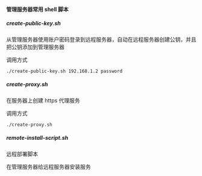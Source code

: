 #### 管理服务器常用 shell 脚本

##### create-public-key.sh 
从管理服务器使用账户密码登录到远程服务器，自动在远程服务器创建公钥，并且把公钥添加到管理服务器

调用方式
````
./create-public-key.sh 192.168.1.2 password
````

##### create-proxy.sh
在服务器上创建 https 代理服务

调用方式
````
./create-proxy.sh
````

##### remote-install-script.sh
远程部署脚本

在管理服务器给远程服务器安装服务